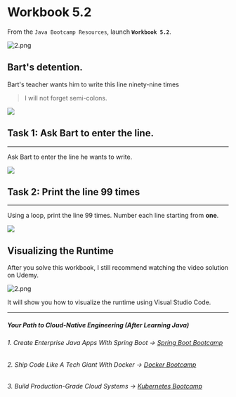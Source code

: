 # Workbook 5.2

From the `Java Bootcamp Resources`, launch **`Workbook 5.2`**.

![2.png](https://firebasestorage.googleapis.com/v0/b/learnthepart-75aed.appspot.com/o/images%2F24ab92f3-41a6-4f94-b26e-8f5a037b079b?alt=media&token=e8652ea8-fc26-48bb-b1a3-524c4e341770)

Bart's detention.
-----------------

Bart's teacher wants him to write this line ninety-nine times

> I will not forget semi-colons.

![](https://firebasestorage.googleapis.com/v0/b/learnthepart-75aed.appspot.com/o/images%2Fc9c272d2-d08d-4118-b165-f1363f59a6cf?alt=media&token=d43122fd-1ae6-450a-8972-d23c8545876c)

## Task 1: Ask Bart to enter the line.
-----------------------------------

Ask Bart to enter the line he wants to write.

![](https://firebasestorage.googleapis.com/v0/b/learnthepart-75aed.appspot.com/o/images%2F4fb320c6-8277-4b53-b4e2-289d5a0a5960?alt=media&token=bdc8f9ce-24b6-479b-a0ee-70df7eb6fa9f)

## Task 2: Print the line 99 times
--------------------------------

Using a loop, print the line 99 times. Number each line starting from **one**.

![](https://firebasestorage.googleapis.com/v0/b/learnthepart-75aed.appspot.com/o/images%2F4fb9c4e0-64b8-4655-8751-ae858766effc?alt=media&token=a7c791e9-89df-4ba5-b423-3ce68e286ddf)

## Visualizing the Runtime

After you solve this workbook, I still recommend watching the video solution on Udemy.

![2.png](https://firebasestorage.googleapis.com/v0/b/learnthepart-75aed.appspot.com/o/images%2Fe8470a9c-5c67-4891-9e9d-33d03d767f95?alt=media&token=ae665fe7-b856-4fc4-8631-326ffd0065e0)

It will show you how to visualize the runtime using Visual Studio Code.

----------
##### Your Path to Cloud-Native Engineering (After Learning Java)
###### 1. Create Enterprise Java Apps With Spring Boot → [Spring Boot Bootcamp](https://www.udemy.com/course/the-complete-spring-boot-development-bootcamp/?couponCode=SPRING_BOOTCAMP)
###### 2. Ship Code Like A Tech Giant With Docker → [Docker Bootcamp](https://www.udemy.com/course/docker-bootcamp-conquer-docker-with-real-world-projects/?couponCode=DOCKER_BOOTCAMP)
###### 3. Build Production-Grade Cloud Systems → [Kubernetes Bootcamp](https://kubernetestraining.io/)